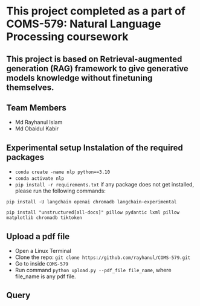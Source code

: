 # This project completed as a part of COMS-579: Natural Language Processing coursework

## This project is based on Retrieval-augmented generation (RAG) framework to give generative models knowledge without finetuning themselves.
## Team Members
- Md Rayhanul Islam
- Md Obaidul Kabir



## Experimental setup Instalation of the required packages
- `conda create -name nlp python==3.10`
- `conda activate nlp`
- `pip install -r requirements.txt`
if any package does not get installed, please run the following commands: 

`pip install -U langchain openai chromadb langchain-experimental`

`pip install "unstructured[all-docs]" pillow pydantic lxml pillow matplotlib chromadb tiktoken`

## Upload a pdf file
- Open a Linux Terminal
- Clone the repo: `git clone https://github.com/rayhanul/COMS-579.git`
- Go to inside `COMS-579`
- Run command `python upload.py --pdf_file file_name`, where file_name is any pdf file. 

## Query 

